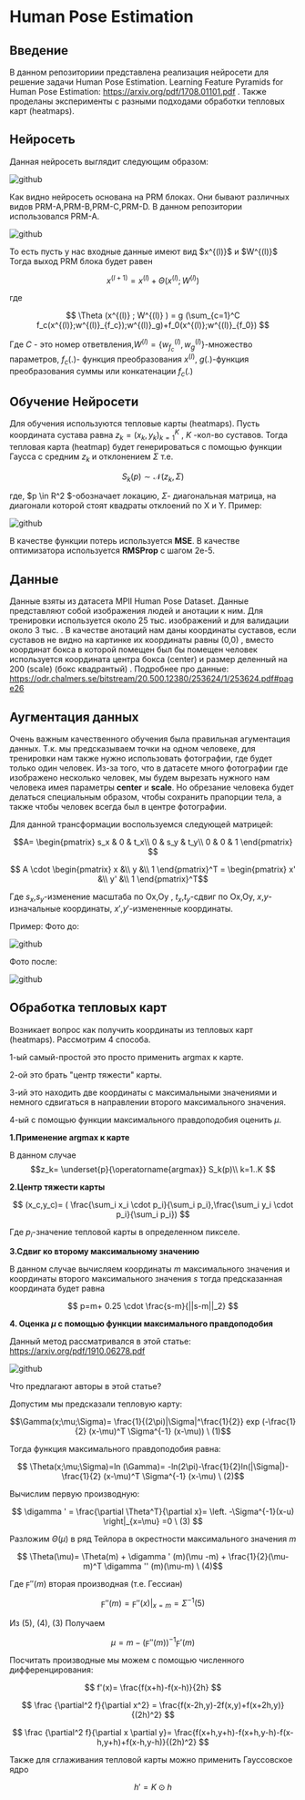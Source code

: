 # Human Pose Estimation

## Введение

В данном репозиториии представлена реализация нейросети для решение задачи Human Pose Estimation. Learning Feature Pyramids for Human Pose Estimation: https://arxiv.org/pdf/1708.01101.pdf . Также проделаны эксперименты с разными подходами обработки тепловых карт (heatmaps).

## Нейросеть
Данная нейросеть выглядит следующим образом:

![github](https://github.com/richlukich/Keypoints/blob/main/images/NN.png)


<p>Как видно нейросеть основана на PRM блоках. Они бывают различных видов PRM-A,PRM-B,PRM-C,PRM-D. В данном репозитории использовался PRM-A.</p>

![github](https://github.com/richlukich/Keypoints/blob/main/images/PRM.png)

<p>  То есть пусть у нас входные данные имеют вид  $x^{(l)}$ и  $W^{(l)}$  Тогда выход PRM блока будет равен </p>

$$ x^{(l+1)}=x^{(l)}+ \Theta (x^{(l)} ; W^{(l)} )$$ 

где 

$$ \Theta (x^{(l)} ; W^{(l)} ) = g (\sum_{с=1}^С f_c(x^{(l)};w^{(l)}_{f_c});w^{(l)}_g)+f_0(x^{(l)};w^{(l)}_{f_0}) $$

Где $C$ - это номер ответвления,$W^{(l)}=\{w^{(l)}_{f_c},w^{(l)}_g\}$-множество параметров, $f_c(.)$- функция преобразования $x^{(l)}$, $g(.)$-функция преобразования суммы или конкатенации $f_c(.)$

## Обучение Нейросети
Для обучения используются тепловые карты (heatmaps). Пусть координата сустава равна  $z_k=(x_k,y_k)^K_{k=1}$ , $K$ -кол-во суставов. Тогда тепловая карта (heatmap) будет генерироваться с помощью функции Гаусса с средним  $z_k$ и отклонением $\Sigma$  т.е. 

$$ S_k(p) \sim \mathcal{N} (z_k, \Sigma) $$

где,  $p \in R^2 $-обозначает локацию, $\Sigma$- диагональная матрица, на диагонали которой стоят квадраты отклоений по Х и Y. Пример:

![github](https://github.com/richlukich/Keypoints/blob/main/images/heatmap.png)

В качестве функции потерь используется **MSE**. В качестве оптимизатора используется **RMSProp** с шагом 2e-5.

## Данные

Данные взяты из датасета MPII Human Pose Dataset. Данные представляют собой изображения людей и анотации к ним. Для тренировки используется около 25 тыс. изображений и для валидации около 3 тыс. . В качестве анотаций нам даны координаты суставов, если суставов не видно на картинке их координаты равны (0,0) , вместо координат бокса в которой помещен был бы помещен человек используется координата центра бокса (center) и размер деленный на 200 (scale) (бокс квадрантый) . Подробнее про данные: https://odr.chalmers.se/bitstream/20.500.12380/253624/1/253624.pdf#page26

## Аугментация данных

Очень важным качественного обучения была правильная агументация данных. Т.к. мы предсказываем точки на одном человеке, для тренировки нам также нужно использовать фотографии, где будет только один человек. Из-за того, что в датасете много фотографии где изображено несколько человек, мы будем вырезать нужного нам человека имея параметры **center** и **scale**. Но обрезание человека будет делаться специальным образом, чтобы сохранить прапорции тела, а также чтобы человек всегда был в центре фотографии.

Для данной трансформации воспользуемся следующей матрицей:

$$A= \begin{pmatrix}
  s_x & 0 & t_x\\
  0 & s_y & t_y\\
  0 & 0 & 1
\end{pmatrix} $$

$$ A \cdot \begin{pmatrix} x  &\\ y  &\\  1 \end{pmatrix}^T = \begin{pmatrix} x'  &\\ y'  &\\  1 \end{pmatrix}^T$$

Где $s_x$,$s_y$-изменение масштаба по Ox,Oy , $t_x$,$t_y$-сдвиг по Ох,Оу, $x$,$y$-изначальные координаты, $x'$,$y'$-измененные координаты.

Пример:
Фото до:

![github](https://github.com/richlukich/Keypoints/blob/main/images/aug1.png)

Фото после:

![github](https://github.com/richlukich/Keypoints/blob/main/images/aug2.png)

## Обработка тепловых карт
Возникает вопрос как получить координаты из тепловых карт (heatmaps). Рассмотрим 4 способа. 

1-ый самый-простой это просто применить argmax к карте. 

2-ой это брать "центр тяжести" карты. 

3-ий это находить две координаты с максимальными значениями и немного сдвигаться в направлении второго максимального значения. 

4-ый с помощью функции максимального правдоподобия оценить $\mu$.

**1.Применение argmax к карте**

В данном случае  $$z_k= \underset{p}{\operatorname{argmax}} S_k(p)\\ k=1..K $$

**2.Центр тяжести карты**

$$ (x_c,y_c)= ( \frac{\sum_i x_i \cdot p_i}{\sum_i p_i},\frac{\sum_i y_i \cdot p_i}{\sum_i p_i}) $$

Где $p_i$-значение тепловой карты в определенном пикселе.

**3.Сдвиг ко второму максимальному значению**

В данном случае вычисляем координаты $m$ максимального значения и координаты второго максимального значения $s$ тогда предсказанная координата будет равна

$$ p=m+ 0.25 \cdot \frac{s-m}{||s-m||_2} $$

**4. Оценка $\mu$ c помощью функции максимального правдоподобия**

Данный метод рассматривался в этой статье: https://arxiv.org/pdf/1910.06278.pdf

![github](https://github.com/richlukich/Keypoints/blob/main/images/3.png)

Что предлагают авторы в этой статье?

Допустим мы предсказали тепловую карту: 

$$\Gamma(x;\mu;\Sigma)= \frac{1}{(2\pi)|\Sigma|^\frac{1}{2}} exp (-\frac{1}{2} (x-\mu)^T \Sigma^{-1} (x-\mu)) \ (1)$$

Тогда функция максимального правдоподобия равна:

$$ \Theta(x;\mu;\Sigma)=ln (\Gamma)= -ln(2\pi)-\frac{1}{2}ln(|\Sigma|)-\frac{1}{2} (x-\mu)^T \Sigma^{-1} (x-\mu) \ (2)$$

Вычислим первую производную:

$$  \digamma '  = \frac{\partial \Theta^T}{\partial x}= \left. -\Sigma^{-1}(x-u) \right|_{x=\mu} =0 \ (3) $$

Разложим $\Theta(\mu)$ в ряд Тейлора в окрестности максимального значения $m$

$$ \Theta(\mu)= \Theta(m) + \digamma ' (m)(\mu -m) + \frac{1}{2}(\mu-m)^T \digamma '' (m)(\mu-m) \ (4)$$

Где  $\digamma '' (m)$ вторая производная (т.е. Гессиан)

$$ \digamma '' (m)= \left. \digamma '' (x) \right|_{x=m} = \Sigma^{-1}  (5) $$

Из (5), (4), (3) Получаем

$$ \mu = m- (\digamma '' (m))^{-1} \digamma ' (m) $$

Посчитать производные мы можем с помощью численного дифференцирования:

$$ f'(x)= \frac{f(x+h)-f(x-h)}{2h} $$

$$ \frac {\partial^2 f}{\partial x^2} = \frac{f(x-2h,y)-2f(x,y)+f(x+2h,y)}{(2h)^2} $$

$$ \frac {\partial^2 f}{\partial x \partial y}= \frac{f(x+h,y+h)-f(x+h,y-h)-f(x-h,y+h)+f(x-h,y-h)}{(2h)^2} $$

Также для сглаживания тепловой карты можно применить Гауссовское ядро 

$$ h'=K \odot h $$

